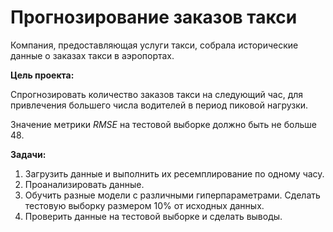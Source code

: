 #  Прогнозирование заказов такси

Компания, предоставляющая услуги такси, собрала исторические данные о заказах такси в аэропортах. 

**Цель проекта:**

Спрогнозировать количество заказов такси на следующий час, для привлечения большего числа водителей в период пиковой нагрузки.

Значение метрики *RMSE* на тестовой выборке должно быть не больше 48.

**Задачи:**

1. Загрузить данные и выполнить их ресемплирование по одному часу.
2. Проанализировать данные.
3. Обучить разные модели с различными гиперпараметрами. Сделать тестовую выборку размером 10% от исходных данных.
4. Проверить данные на тестовой выборке и сделать выводы.